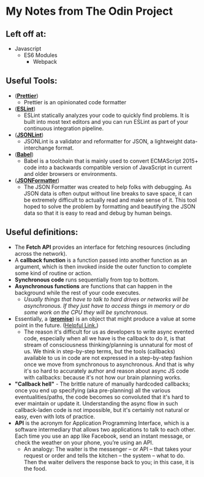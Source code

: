 # My Notes from The Odin Project
## Left off at: 
  - Javascript 
      - ES6 Modules
        - Webpack

## Useful Tools:
  - ([**Prettier**](https://prettier.io/playground/)) 
    - Prettier is an opinionated code formatter
  - ([**ESLint**](https://eslint.org/))
    - ESLint statically analyzes your code to quickly find problems. It is built into most text editors and you can run ESLint as part of your continuous integration pipeline.
  - ([**JSONLint**](https://jsonlint.com/))
    - JSONLint is a validator and reformatter for JSON, a lightweight data-interchange format.
  - ([**Babel**](https://github.com/babel/babel-loader))
    -  Babel is a toolchain that is mainly used to convert ECMAScript 2015+ code into a backwards compatible version of JavaScript in current and older browsers or environments.
  - ([**JSONFormatter**](https://jsonformatter.curiousconcept.com/#))
    - The JSON Formatter was created to help folks with debugging. As JSON data is often output without line breaks to save space, it can be extremely difficult to actually read and make sense of it. This tool hoped to solve the problem by formatting and beautifying the JSON data so that it is easy to read and debug by human beings. 

## Useful definitions: 
  - The **Fetch API**  provides an interface for fetching resources (including across the network).
  - A **callback function** is a function passed into another function as an argument, which is then invoked inside the outer function to complete some kind of routine or action.
  - **Synchronous code** runs sequentially from top to bottom.
  - **Asynchronous functions** are functions that can happen in the background while the rest of your code executes.
    - _Usually things that have to talk to hard drives or networks will be asynchronous. If they just have to access things in memory or do some work on the CPU they will be synchronous._
  - Essentially, a ([**promise**](https://www.youtube.com/watch?v=DHvZLI7Db8E&t=470s)) is an object that might produce a value at some point in the future. ([Helpful Link.](https://github.com/getify/You-Dont-Know-JS/blob/1st-ed/async%20%26%20performance/ch3.md))
    - The reason it's difficult for us as developers to write async evented code, especially when all we have is the callback to do it, is that stream of consciousness thinking/planning is unnatural for most of us. We think in step-by-step terms, but the tools (callbacks) available to us in code are not expressed in a step-by-step fashion once we move from synchronous to asynchronous. And that is why it's so hard to accurately author and reason about async JS code with callbacks: because it's not how our brain planning works. 
  - **"Callback hell"** - The brittle nature of manually hardcoded callbacks; once you end up specifying (aka pre-planning) all the various eventualities/paths, the code becomes so convoluted that it's hard to ever maintain or update it. Understanding the async flow in such callback-laden code is not impossible, but it's certainly not natural or easy, even with lots of practice. 
  - **API** is the acronym for Application Programming Interface, which is a software intermediary that allows two applications to talk to each other. Each time you use an app like Facebook, send an instant message, or check the weather on your phone, you’re using an API.
    - An analogy: The waiter is the messenger – or API – that takes your request or order and tells the kitchen – the system – what to do. Then the waiter delivers the response back to you; in this case, it is the food. 
